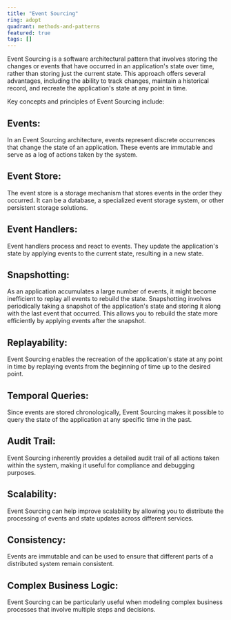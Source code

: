 ```yaml
---
title: "Event Sourcing"
ring: adopt
quadrant: methods-and-patterns
featured: true
tags: []
--- 
```

Event Sourcing is a software architectural pattern that involves storing the changes or events that have occurred in an application's state over time, rather than storing just the current state. This approach offers several advantages, including the ability to track changes, maintain a historical record, and recreate the application's state at any point in time.

Key concepts and principles of Event Sourcing include:

## Events: 
In an Event Sourcing architecture, events represent discrete occurrences that change the state of an application. These events are immutable and serve as a log of actions taken by the system.

## Event Store: 
The event store is a storage mechanism that stores events in the order they occurred. It can be a database, a specialized event storage system, or other persistent storage solutions.

## Event Handlers: 
Event handlers process and react to events. They update the application's state by applying events to the current state, resulting in a new state.

## Snapshotting: 
As an application accumulates a large number of events, it might become inefficient to replay all events to rebuild the state. Snapshotting involves periodically taking a snapshot of the application's state and storing it along with the last event that occurred. This allows you to rebuild the state more efficiently by applying events after the snapshot.

## Replayability: 
Event Sourcing enables the recreation of the application's state at any point in time by replaying events from the beginning of time up to the desired point.

## Temporal Queries: 
Since events are stored chronologically, Event Sourcing makes it possible to query the state of the application at any specific time in the past.

## Audit Trail: 
Event Sourcing inherently provides a detailed audit trail of all actions taken within the system, making it useful for compliance and debugging purposes.

## Scalability: 
Event Sourcing can help improve scalability by allowing you to distribute the processing of events and state updates across different services.

## Consistency: 
Events are immutable and can be used to ensure that different parts of a distributed system remain consistent.

## Complex Business Logic: 
Event Sourcing can be particularly useful when modeling complex business processes that involve multiple steps and decisions.